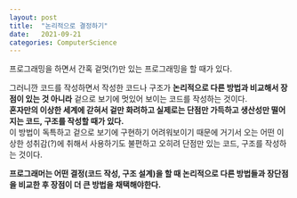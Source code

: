 ```yaml
---
layout: post
title:  "논리적으로 결정하기"
date:   2021-09-21
categories: ComputerScience
---
```

프로그래밍을 하면서 간혹 겉멋(?)만 있는 프로그래밍을 할 때가 있다.      

그러니깐 코드를 작성하면서 작성한 코드나 구조가 **논리적으로 다른 방법과 비교해서 장점이 있는 것 아니라** 겉으로 보기에 멋있어 보이는 코드를 작성하는 것이다.        
**혼자만의 이상한 세계에 갇혀서 겉만 화려하고 실제로는 단점만 가득하고 생산성만 떨어지는 코드, 구조를 작성할 때가 있다.**                       
이 방법이 독특하고 겉으로 보기에 구현하기 어려워보이기 때문에 거기서 오는 어떤 이상한 성취감(?)에 취해서 사용하기도 불편하고 오히려 단점만 있는 코드, 구조를 작성하는 것이다.          

**프로그래머는 어떤 결정(코드 작성, 구조 설계)을 할 때 논리적으로 다른 방법들과 장단점을 비교한 후 장점이 더 큰 방법을 채택해야한다.**      

